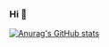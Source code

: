 ### Hi 👋
[![Anurag's GitHub stats](https://github-readme-stats.vercel.app/api?username=kwonja&show_icons=true&theme=blueberry)](https://github.com/anuraghazra/github-readme-stats)
